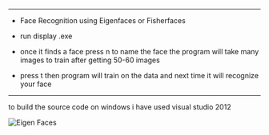 ******************************************************************************
*   Face Recognition using Eigenfaces or Fisherfaces


* run display .exe 

* once it  finds a face press n to  name the face 
  the program will take many images to train after getting 50-60 images 

* press t  then program will train  on the data 
and next time it will recognize your face 

******************************************************
to build the source  code 
on windows  i have used  visual studio 2012 



![Eigen Faces](https://raw.githubusercontent.com/rishabhsixfeet/FaceRecognizer/master/out_eigenfaces.bmp)